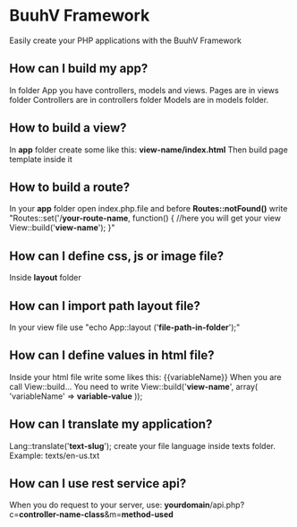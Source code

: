 # BuuhV Framework

Easily create your PHP applications with the BuuhV Framework

How can I build my app?
-
In folder App you have controllers, models and views.
Pages are in views folder
Controllers are in controllers folder
Models are in models folder.

How to build a view?
-
In **app** folder create some like this:  **view-name/index.html**
Then build page template inside it

How to build a route?
-
In your **app** folder open index.php.file and before **Routes::notFound()** write
"Routes::set('/**your-route-name**, function() {
       //here you will get your view
       View::build('**view-name**');
}"

How can I define css, js or image file?
-
Inside **layout** folder

How can I import path layout file?
-
In your view file use
"echo App::layout ('**file-path-in-folder**');"

How can I define values in html file?
-
Inside your html file write some likes this: {{variableName}}
When you are call View::build... You need to write View::build('**view-name**', array(
   'variableName' => **variable-value**
));

How can I translate my application?
-
Lang::translate('**text-slug**');
create your file language inside texts folder. Example: texts/en-us.txt

How can I use rest service api?
-
When you do request to your server, use: **yourdomain**/api.php?c=**controller-name-class**&m=**method-used**
